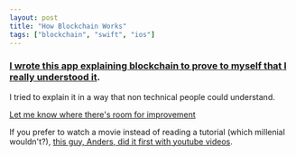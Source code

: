 ```yaml
---
layout: post
title: "How Blockchain Works"
tags: ["blockchain", "swift", "ios"]
---
```


### [I wrote this app explaining blockchain to prove to myself that I really understood it](http://festive-shaw-e8daef.netlify.com/).

I tried to explain it in a way that non technical people could understand.

[Let me know where there's room for improvement](mailto:nick@pachulski.me)

If you prefer to watch a movie instead of reading a tutorial (which millenial wouldn't?), [this guy, Anders, did it first with youtube videos](https://anders.com/blockchain/).
